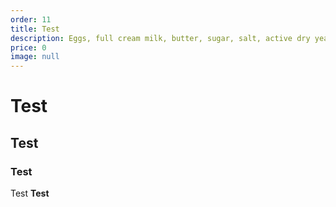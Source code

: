 ```yaml
---
order: 11
title: Test
description: Eggs, full cream milk, butter, sugar, salt, active dry yeast.
price: 0
image: null
---
```

# Test

## Test

### Test

Test **Test**